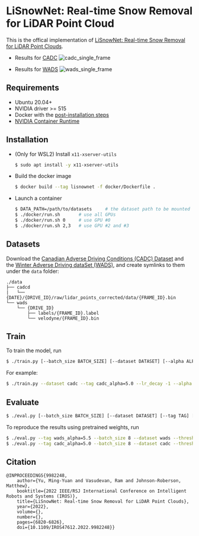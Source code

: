 # LiSnowNet: Real-time Snow Removal for LiDAR Point Cloud

This is the offical implementation of [LiSnowNet: Real-time Snow Removal for LiDAR Point Clouds](https://ieeexplore.ieee.org/document/9982248).

- Results for [CADC](http://cadcd.uwaterloo.ca/) ![cadc_single_frame](figures/cadc-2019_02_27-0082.gif)

- Results for [WADS](https://digitalcommons.mtu.edu/wads/) ![wads_single_frame](figures/wads-15.gif)

## Requirements

- Ubuntu 20.04+
- NVIDIA driver >= 515
- Docker with the [post-installation steps](https://docs.docker.com/engine/install/linux-postinstall/)
- [NVIDIA Container Runtime](https://docs.nvidia.com/datacenter/cloud-native/container-toolkit/install-guide.html#docker)

## Installation

- (Only for WSL2) Install `x11-xserver-utils`

    ```bash
    $ sudo apt install -y x11-xserver-utils
    ```

- Build the docker image

    ```bash
    $ docker build --tag lisnownet -f docker/Dockerfile .
    ```

- Launch a container

    ```bash
    $ DATA_PATH=/path/to/datasets     # the dataset path to be mounted to the container
    $ ./docker/run.sh       # use all GPUs
    $ ./docker/run.sh 0     # use GPU #0
    $ ./docker/run.sh 2,3   # use GPU #2 and #3
    ```

## Datasets

Download the [Canadian Adverse Driving Conditions (CADC) Dataset](http://cadcd.uwaterloo.ca/) and the [Winter Adverse Driving dataSet (WADS)](https://digitalcommons.mtu.edu/wads/), and create symlinks to them under the `data` folder:

```
./data
├── cadcd
|   └── {DATE}/{DRIVE_ID}/raw/lidar_points_corrected/data/{FRAME_ID}.bin
└── wads
    └── {DRIVE_ID}
        ├── labels/{FRAME_ID}.label
        └── velodyne/{FRAME_ID}.bin
```

## Train

To train the model, run

```bash
$ ./train.py [--batch_size BATCH_SIZE] [--dataset DATASET] [--alpha ALPHA] [--tag TAG] [...]
```

For example:

```bash
$ ./train.py --dataset cadc --tag cadc_alpha=5.0 --lr_decay -1 --alpha 5.0
```

## Evaluate

```bash
$ ./eval.py [--batch_size BATCH_SIZE] [--dataset DATASET] [--tag TAG] [--threshold THRESHOLD] [...]
```

To reproduce the results using pretrained weights, run

```bash
$ ./eval.py --tag wads_alpha=5.5 --batch_size 8 --dataset wads --threshold 8e-3
$ ./eval.py --tag cadc_alpha=5.0 --batch_size 8 --dataset cadc --threshold 1.2e-2
```

## Citation

```
@INPROCEEDINGS{9982248,
    author={Yu, Ming-Yuan and Vasudevan, Ram and Johnson-Roberson, Matthew},
    booktitle={2022 IEEE/RSJ International Conference on Intelligent Robots and Systems (IROS)},
    title={LiSnowNet: Real-time Snow Removal for LiDAR Point Clouds},
    year={2022},
    volume={},
    number={},
    pages={6820-6826},
    doi={10.1109/IROS47612.2022.9982248}}
```
